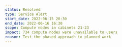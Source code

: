 ```yaml
---
status: Resolved
type: Service Alert
start_date: 2022-06-15 20:30
end_date: 2022-06-16 16:30
scope: Compute nodes in cabinets 21-23
impact: 734 compute nodes were unavailable to users   
reason: Test the phased approach to planned work
---
```

